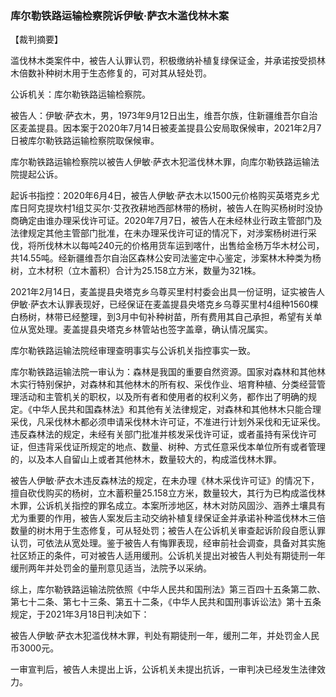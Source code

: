 ### 库尔勒铁路运输检察院诉伊敏·萨衣木滥伐林木案 
【裁判摘要】

滥伐林木类案件中，被告人认罪认罚，积极缴纳补植复绿保证金，并承诺按受损林木倍数补种树木用于生态修复的，可对其从轻处罚。



公诉机关：库尔勒铁路运输检察院。

被告人：伊敏·萨衣木，男，1973年9月12日出生，维吾尔族，住新疆维吾尔自治区麦盖提县。因本案于2020年7月14日被麦盖提县公安局取保候审，2021年2月7日被库尔勒铁路运输检察院取保候审。

库尔勒铁路运输检察院以被告人伊敏·萨衣木犯滥伐林木罪，向库尔勒铁路运输法院提起公诉。



起诉书指控：2020年6月4日，被告人伊敏·萨衣木以1500元价格购买英塔克乡尤库日阿克提坎村1组艾买尔·艾孜孜耕地西部林带的杨树，被告人在购买杨树时没协商确定由谁办理采伐许可证。2020年7月7日，被告人在未经林业行政主管部门及法律规定其他主管部门批准，在未办理采伐许可证的情况下，对涉案杨树进行采伐，将所伐林木以每吨240元的价格用货车运到喀什，出售给金杨万华木材公司，共14.55吨。经新疆维吾尔自治区森林公安司法鉴定中心鉴定，涉案林木种类为杨树，立木材积（立木蓄积）合计为25.158立方米，数量为321株。

2021年2月14日，麦盖提县央塔克乡乌尊买里村村委会出具一份证明，证实被告人伊敏·萨衣木认罪表现好，已经保证在麦盖提县央塔克乡乌尊买里村4组种1560棵白杨树，林带已经整理，到3月中旬补种树苗，所有费用其自己承担，希望有关单位从宽处理。麦盖提县央塔克乡林管站也签字盖章，确认情况属实。

库尔勒铁路运输法院经审理查明事实与公诉机关指控事实一致。



库尔勒铁路运输法院一审认为：森林是我国的重要自然资源。国家对森林和其他林木实行特别保护，对森林和其他林木的所有权、采伐作业、培育种植、分类经营管理活动和主管机关的职权，以及所有者和使用者的权利义务，都作出了明确的规定。《中华人民共和国森林法》和其他有关法律规定，对森林和其他林木只能合理采伐，凡采伐林木都必须申请采伐林木许可证，不准进行计划外采伐和无证采伐。违反森林法的规定，未经有关部门批准并核发采伐许可证，或者虽持有采伐许可证，但违背采伐证所规定的地点、数量、树种、方式任意采伐本单位所有或者管理的，以及本人自留山上或者其他林木，数量较大的，构成滥伐林木罪。

被告人伊敏·萨衣木违反森林法的规定，在未办理《林木采伐许可证》的情况下，擅自砍伐购买的杨树，立木蓄积量25.158立方米，数量较大，其行为已构成滥伐林木罪，公诉机关指控的罪名成立。本案所涉地区，林木对防风固沙、涵养土壤具有尤为重要的作用，被告人案发后主动交纳补植复绿保证金并承诺补种滥伐林木三倍数量的树木用于生态修复，可从轻处罚；被告人在公诉机关审查起诉阶段自愿认罪认罚，可依法从宽处理。鉴于被告人有悔罪表现，经审前社会调查，具备对其实施社区矫正的条件，可对被告人适用缓刑。公诉机关提出对被告人判处有期徒刑一年缓刑两年并处罚金的量刑意见适当，法院予以采纳。



综上，库尔勒铁路运输法院依照《中华人民共和国刑法》第三百四十五条第二款、第七十二条、第七十三条、第五十二条，《中华人民共和国刑事诉讼法》第十五条规定，于2021年3月18日判决如下：

被告人伊敏·萨衣木犯滥伐林木罪，判处有期徒刑一年，缓刑二年，并处罚金人民币3000元。



一审宣判后，被告人未提出上诉，公诉机关未提出抗诉，一审判决已经发生法律效力。





